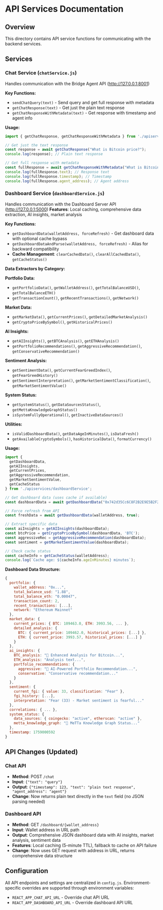 # API Services Documentation

## Overview
This directory contains API service functions for communicating with the backend services.

## Services

### Chat Service (`chatService.js`)
Handles communication with the Bridge Agent API (http://127.0.0.1:8001)

**Key Functions:**
- `sendChatQuery(text)` - Send query and get full response with metadata
- `getChatResponse(text)` - Get just the plain text response
- `getChatResponseWithMetadata(text)` - Get response with timestamp and agent info

**Usage:**
```javascript
import { getChatResponse, getChatResponseWithMetadata } from './apiservices/chatService';

// Get just the text response
const response = await getChatResponse("What is Bitcoin price?");
console.log(response); // Plain text response

// Get full response with metadata
const fullResponse = await getChatResponseWithMetadata("What is Bitcoin price?");
console.log(fullResponse.text); // Response text
console.log(fullResponse.timestamp); // Timestamp
console.log(fullResponse.agent_address); // Agent address
```

### Dashboard Service (`dashboardService.js`)
Handles communication with the Dashboard Server API (http://127.0.0.1:5000)
**Features**: Local caching, comprehensive data extraction, AI insights, market analysis

**Key Functions:**
- `getDashboardData(walletAddress, forceRefresh)` - Get dashboard data with optional cache bypass
- `getDashboardDataAndParse(walletAddress, forceRefresh)` - Alias for backward compatibility
- **Cache Management**: `clearCachedData()`, `clearAllCachedData()`, `getCacheStatus()`

**Data Extractors by Category:**

**Portfolio Data:**
- `getPortfolioData()`, `getWalletAddress()`, `getTotalBalanceUSD()`, `getTotalBalanceETH()`
- `getTransactionCount()`, `getRecentTransactions()`, `getNetwork()`

**Market Data:**
- `getMarketData()`, `getCurrentPrices()`, `getDetailedMarketAnalysis()`
- `getCryptoPriceBySymbol()`, `getHistoricalPrices()`

**AI Insights:**
- `getAIInsights()`, `getBTCAnalysis()`, `getETHAnalysis()`
- `getPortfolioRecommendations()`, `getAggressiveRecommendation()`, `getConservativeRecommendation()`

**Sentiment Analysis:**
- `getSentimentData()`, `getCurrentFearGreedIndex()`, `getFearGreedHistory()`
- `getSentimentInterpretation()`, `getMarketSentimentClassification()`, `getMarketSentimentValue()`

**System Status:**
- `getSystemStatus()`, `getDataSourcesStatus()`, `getMettaKnowledgeGraphStatus()`
- `isSystemFullyOperational()`, `getInactiveDataSources()`

**Utilities:**
- `isValidDashboardData()`, `getDataAgeInMinutes()`, `isDataFresh()`
- `getAvailableCryptoSymbols()`, `hasHistoricalData()`, `formatCurrency()`

**Usage:**
```javascript
import { 
  getDashboardData, 
  getAIInsights, 
  getCurrentPrices,
  getAggressiveRecommendation,
  getMarketSentimentValue,
  getCacheStatus
} from './apiservices/dashboardService';

// Get dashboard data (uses cache if available)
const dashboardData = await getDashboardData("0x742d35Cc6C8F2B2E9E5B2F2F4F6F2F2F2F2F2F2F");

// Force refresh from API
const freshData = await getDashboardData(walletAddress, true);

// Extract specific data
const aiInsights = getAIInsights(dashboardData);
const btcPrice = getCryptoPriceBySymbol(dashboardData, 'BTC');
const aggressiveRec = getAggressiveRecommendation(dashboardData);
const sentiment = getMarketSentimentValue(dashboardData);

// Check cache status
const cacheInfo = getCacheStatus(walletAddress);
console.log(`Cache age: ${cacheInfo.ageInMinutes} minutes`);
```

**Dashboard Data Structure:**
```javascript
{
  portfolio: {
    wallet_address: "0x...",
    total_balance_usd: "1.88",
    total_balance_eth: "0.00047",
    transaction_count: 2,
    recent_transactions: [...],
    network: "Ethereum Mainnet"
  },
  market_data: {
    current_prices: { BTC: 109463.0, ETH: 3993.56, ... },
    detailed_analysis: {
      BTC: { current_price: 109462.0, historical_prices: [...] },
      ETH: { current_price: 3993.57, historical_prices: [...] }
    }
  },
  ai_insights: {
    BTC_analysis: "🧠 Enhanced Analysis for Bitcoin...",
    ETH_analysis: "Analysis text...",
    portfolio_recommendations: {
      aggressive: "🎯 AI-Powered Portfolio Recommendation...",
      conservative: "Conservative recommendation..."
    }
  },
  sentiment: {
    current_fgi: { value: 33, classification: "Fear" },
    fgi_history: [...],
    interpretation: "Fear (33) - Market sentiment is fearful..."
  },
  correlations: { ... },
  system_status: {
    data_sources: { coingecko: "active", etherscan: "active" },
    metta_knowledge_graph: "🧠 MeTTa Knowledge Graph Status..."
  },
  timestamp: 1759000592
}
```

## API Changes (Updated)

### Chat API
- **Method**: POST `/chat`
- **Input**: `{"text": "query"}`
- **Output**: `{"timestamp": 123, "text": "plain text response", "agent_address": "agent"}`
- **Change**: Now returns plain text directly in the `text` field (no JSON parsing needed)

### Dashboard API  
- **Method**: GET `/dashboard/{wallet_address}`
- **Input**: Wallet address in URL path
- **Output**: Comprehensive JSON dashboard data with AI insights, market analysis, sentiment data
- **Features**: Local caching (5-minute TTL), fallback to cache on API failure
- **Change**: Now uses GET request with address in URL, returns comprehensive data structure

## Configuration
All API endpoints and settings are centralized in `config.js`. Environment-specific overrides are supported through environment variables:
- `REACT_APP_CHAT_API_URL` - Override chat API URL
- `REACT_APP_DASHBOARD_API_URL` - Override dashboard API URL